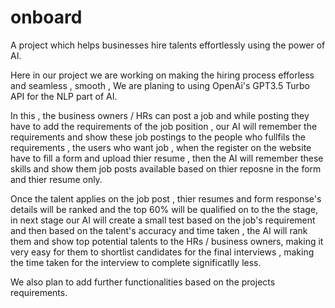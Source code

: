 # onboard
A project which helps businesses hire talents effortlessly using the power of AI.

Here in our project we are working on making the hiring process efforless and seamless , smooth , We are planing to using OpenAi's GPT3.5 Turbo API for the NLP part of AI. 

In this , the business owners / HRs can post a job and while posting they have to add the requirements of the job position , our AI will remember the requirements and show these job postings to the people who fullfils the requirements , the users who want job , when the register on the website have to fill a form and upload thier resume , then the AI will remember these skills and  show them job posts available based on thier reposne in the form and thier resume only. 

Once the talent applies on the job post , thier resumes and form response's details will be ranked and the top 60% will be qualified on to the the stage, in next stage our AI will create a small test based on the job's requirement and then based on the talent's accuracy and time taken , the AI will rank them and show top potential talents to the HRs / business owners, making it very easy for them to shortlist candidates for the final interviews , making the time taken for the interview to complete significatlly less.

We also plan to add further functionalities based on the projects requirements.
